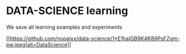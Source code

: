 # DATA-SCIENCE learning

We save all learning examples and experiments

[[https://github.com/nopaixx/data-science/1*E1haIGB9K4K89PsFZgm-pw.jpeg|alt=DataScience]]
